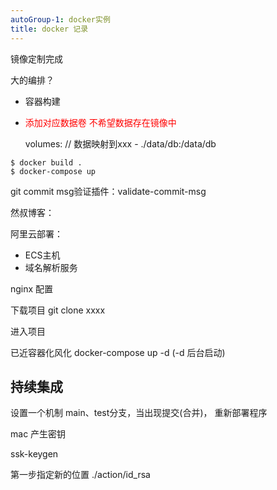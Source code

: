 ```yaml
---
autoGroup-1: docker实例
title: docker 记录
---
```


镜像定制完成

大的编排？

- 容器构建
- <span style="color:red">添加对应数据卷 不希望数据存在镜像中</span>

    volumes:  // 数据映射到xxx
        - ./data/db:/data/db 

```shell
$ docker build .
$ docker-compose up
```



git commit msg验证插件：validate-commit-msg  


然叔博客：

阿里云部署：

- ECS主机
- 域名解析服务

nginx 配置 

下载项目 git clone xxxx

进入项目

已近容器化风化 docker-compose up -d (-d 后台启动)


## 持续集成
设置一个机制 main、test分支，当出现提交(合并)， 重新部署程序



mac 产生密钥

ssk-keygen 

第一步指定新的位置 ./action/id_rsa